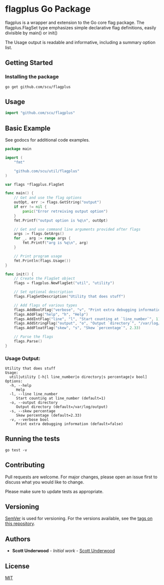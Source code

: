# flagplus Go Package

flagplus is a wrapper and extension to the Go core flag package.
The flagplus.FlagSet type emphasizes simple declarative flag definitions,
easily divisible by main() or init()

The Usage output is readable and informative, including a summary option list.

## Getting Started
### Installing the package
```
go get github.com/scu/flagplus
```

## Usage

```go
import "github.com/scu/flagplus"
```

## Basic Example
See godocs for additional code examples.
```go
package main

import (
	"fmt"

	"github.com/scu/util/flagplus"
)

var flags *flagplus.FlagSet

func main() {
	// Get and use the flag options
	outOpt, err := flags.GetString("output")
	if err != nil {
		panic("Error retreiving output option")
	}
	fmt.Printf("output option is %q\n", outOpt)

	// Get and use command line arguments provided after flags
	args := flags.GetArgs()
	for _, arg := range args {
		fmt.Printf("arg is %q\n", arg)
	}

	// Print program usage
	fmt.Println(flags.Usage())
}

func init() {
	// Create the FlagSet object
	flags = flagplus.NewFlagSet("util", "utility")

	// Set optional description
	flags.FlagSetDescription("Utility that does stuff")

	// Add flags of various types
	flags.AddBoolFlag("verbose", "v", "Print extra debugging information", false)
	flags.AddFlag("help", "h", "Help")
	flags.AddIntFlag("line", "l", "Start counting at `line_number`", 1)
	flags.AddStringFlag("output", "o", "Output `directory`", "/var/log/output")
	flags.AddFloatFlag("skew", "s", "Skew `percentage`", 2.33)

	// Parse the flags
	flags.Parse()
}
```
### Usage Output:
```
Utility that does stuff
Usage:
  util|utility [-h|l line_number|o directory|s percentage|v bool]
Options:
  -h, --help 
     Help
  -l, --line line_number
     Start counting at line_number (default=1)
  -o, --output directory
     Output directory (default=/var/log/output)
  -s, --skew percentage
     Skew percentage (default=2.33)
  -v, --verbose bool
     Print extra debugging information (default=false)
```

## Running the tests
```
go test -v
```


## Contributing
Pull requests are welcome. For major changes, please open an issue first to discuss what you would like to change.

Please make sure to update tests as appropriate.

## Versioning

[SemVer](http://semver.org/) is used for versioning. For the versions available, see the [tags on this repository](https://github.com/scu/flagplus/tags). 

## Authors

* **Scott Underwood** - *Initial work* - [Scott Underwood](https://github.com/scu)

## License
[MIT](https://choosealicense.com/licenses/mit/)